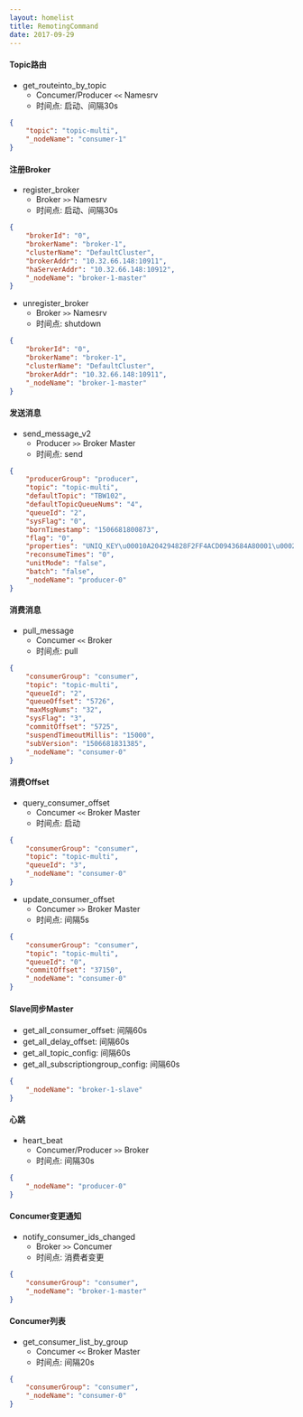 ```yaml
---
layout: homelist
title: RemotingCommand
date: 2017-09-29
---
```


#### Topic路由

* get_routeinto_by_topic
    * Concumer/Producer `<<` Namesrv
    * 时间点: 启动、间隔30s

```json
{
    "topic": "topic-multi",
    "_nodeName": "consumer-1"
}
```

#### 注册Broker

* register_broker
    * Broker `>>` Namesrv
    * 时间点: 启动、间隔30s

```json
{
    "brokerId": "0",
    "brokerName": "broker-1",
    "clusterName": "DefaultCluster",
    "brokerAddr": "10.32.66.148:10911",
    "haServerAddr": "10.32.66.148:10912",
    "_nodeName": "broker-1-master"
}
```

* unregister_broker
    * Broker `>>` Namesrv
    * 时间点: shutdown

```json
{
    "brokerId": "0",
    "brokerName": "broker-1",
    "clusterName": "DefaultCluster",
    "brokerAddr": "10.32.66.148:10911",
    "_nodeName": "broker-1-master"
}
```

#### 发送消息

* send_message_v2
    * Producer `>>` Broker Master
    * 时间点: send

```json
{
    "producerGroup": "producer",
    "topic": "topic-multi",
    "defaultTopic": "TBW102",
    "defaultTopicQueueNums": "4",
    "queueId": "2",
    "sysFlag": "0",
    "bornTimestamp": "1506681800873",
    "flag": "0",
    "properties": "UNIQ_KEY\u00010A204294828F2FF4ACD0943684A80001\u0002WAIT\u0001true\u0002",
    "reconsumeTimes": "0",
    "unitMode": "false",
    "batch": "false",
    "_nodeName": "producer-0"
}
```

#### 消费消息

* pull_message
    * Concumer `<<` Broker
    * 时间点: pull

```json
{
    "consumerGroup": "consumer",
    "topic": "topic-multi",
    "queueId": "2",
    "queueOffset": "5726",
    "maxMsgNums": "32",
    "sysFlag": "3",
    "commitOffset": "5725",
    "suspendTimeoutMillis": "15000",
    "subVersion": "1506681831385",
    "_nodeName": "consumer-0"
}
```

#### 消费Offset

* query_consumer_offset
    * Concumer `<<` Broker Master
    * 时间点: 启动

```json
{
    "consumerGroup": "consumer",
    "topic": "topic-multi",
    "queueId": "3",
    "_nodeName": "consumer-0"
}
```

* update_consumer_offset
    * Concumer `>>` Broker Master
    * 时间点: 间隔5s

```json
{
    "consumerGroup": "consumer",
    "topic": "topic-multi",
    "queueId": "0",
    "commitOffset": "37150",
    "_nodeName": "consumer-0"
}
```

#### Slave同步Master

* get_all_consumer_offset: 间隔60s
* get_all_delay_offset: 间隔60s
* get_all_topic_config: 间隔60s
* get_all_subscriptiongroup_config: 间隔60s

```json
{
    "_nodeName": "broker-1-slave"
}
```

#### 心跳

* heart_beat
    * Concumer/Producer `>>` Broker
    * 时间点: 间隔30s

```json
{
    "_nodeName": "producer-0"
}
```

#### Concumer变更通知

* notify_consumer_ids_changed
    * Broker `>>` Concumer
    * 时间点: 消费者变更

```json
{
    "consumerGroup": "consumer",
    "_nodeName": "broker-1-master"
}
```

#### Concumer列表

* get_consumer_list_by_group
    * Concumer `<<` Broker Master
    * 时间点: 间隔20s

```json
{
    "consumerGroup": "consumer",
    "_nodeName": "consumer-0"
}
```
